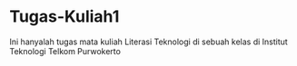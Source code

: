 # Tugas-Kuliah1
Ini hanyalah tugas mata kuliah Literasi Teknologi di sebuah kelas di Institut Teknologi Telkom Purwokerto
